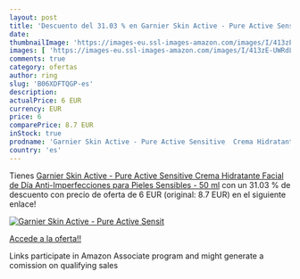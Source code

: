 ```yaml
---
layout: post
title: 'Descuento del 31.03 % en Garnier Skin Active - Pure Active Sensit'
date: 
thumbnailImage: 'https://images-eu.ssl-images-amazon.com/images/I/413zE-UWRdL._SL200_.jpg'
images: [ 'https://images-eu.ssl-images-amazon.com/images/I/413zE-UWRdL._SL200_.jpg' ]
comments: true
category: ofertas
author: ring
slug: 'B06XDFTQGP-es'
description:
actualPrice: 6 EUR
currency: EUR
price: 6
comparePrice: 8.7 EUR
inStock: true
prodname: 'Garnier Skin Active - Pure Active Sensitive  Crema Hidratante Facial de Día  Anti-Imperfecciones  para Pieles Sensibles - 50 ml'
country: 'es'
---
```


Tienes [Garnier Skin Active - Pure Active Sensitive  Crema Hidratante Facial de Día  Anti-Imperfecciones  para Pieles Sensibles - 50 ml](https://www.amazon.es/dp/B06XDFTQGP/?tag=tolees-21) con un 31.03 % de descuento con precio de oferta de 6 EUR (original: 8.7 EUR) en el siguiente enlace!

[![Garnier Skin Active - Pure Active Sensit](https://images-eu.ssl-images-amazon.com/images/I/413zE-UWRdL._SL200_.jpg)](https://www.amazon.es/dp/B06XDFTQGP/?tag=tolees-21)

[Accede a la oferta!!](https://www.amazon.es/dp/B06XDFTQGP/?tag=tolees-21)

Links participate in Amazon Associate program and might generate a comission on qualifying sales


